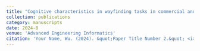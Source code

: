 ```yaml
---
title: "Cognitive characteristics in wayfinding tasks in commercial and residential districts during daytime and nighttime: A comprehensive neuroergonomic study"
collection: publications
category: manuscripts
date: 2024-8
venue: 'Advanced Engineering Informatics'
citation: 'Your Name, Wu. (2024). &quot;Paper Title Number 2.&quot; <i>Advanced Engineering Informatics</i>. 1(2).'
---
```

